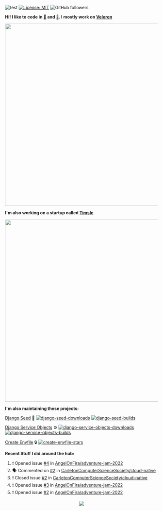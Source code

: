 ![test](https://hits.seeyoufarm.com/api/count/incr/badge.svg?url=https://github.com/AngelOnFira)
[![License: MIT](https://img.shields.io/badge/License-MIT-yellow.svg)](https://opensource.org/licenses/MIT)
![GitHub followers](https://img.shields.io/github/followers/angelonfira?style=social)

**Hi! I like to code in [:crab:](https://www.rust-lang.org/) and [:snake:](https://www.python.org/). I mostly work on [Veloren](https://veloren.net)**

<p align="center">
  <img width="600" src="https://media.discordapp.net/attachments/444005079410802699/730566298073038949/rsz_5f0656b6aa176.png">
</p>

**I'm also working on a startup called [Timsle](https://timsle.com)**

<p align="center">
  <img width="600" src="https://media.discordapp.net/attachments/444005079410802699/730566842674053130/rsz_5f0657242abb4.png">
</p>

**I'm also maintaining these projects:**

[Django Seed](https://github.com/Brobin/django-seed)
:seedling:
[![django-seed-downloads](https://pepy.tech/badge/django-seed)](https://pepy.tech/project/django-seed)
[![django-seed-builds](https://github.com/Brobin/django-seed/workflows/Test/badge.svg)](https://github.com/Brobin/django-seed)

[Django Service Objects](https://github.com/mixxorz/django-service-objects)
:gear:
[![django-service-objects-downloads](https://pepy.tech/badge/django-service-objects)](https://pepy.tech/project/django-service-objects)
[![django-service-objects-builds](https://github.com/mixxorz/django-service-objects/actions/workflows/test.yml/badge.svg)](https://github.com/mixxorz/django-service-objects/actions/workflows/test.yml)

[Create Envfile](https://github.com/SpicyPizza/create-envfile)
:lock:
[![create-envfile-stars](https://img.shields.io/github/stars/SpicyPizza/create-envfile?style=social)](https://github.com/SpicyPizza/create-envfile)

**Recent Stuff I did around the hub:**

<!--START_SECTION:activity-->
1. ❗️ Opened issue [#4](https://github.com/AngelOnFira/adventure-jam-2022/issues/4) in [AngelOnFira/adventure-jam-2022](https://github.com/AngelOnFira/adventure-jam-2022)
2. 🗣 Commented on [#2](https://github.com/CarletonComputerScienceSociety/cloud-native/issues/2) in [CarletonComputerScienceSociety/cloud-native](https://github.com/CarletonComputerScienceSociety/cloud-native)
3. ❗️ Closed issue [#2](https://github.com/CarletonComputerScienceSociety/cloud-native/issues/2) in [CarletonComputerScienceSociety/cloud-native](https://github.com/CarletonComputerScienceSociety/cloud-native)
4. ❗️ Opened issue [#3](https://github.com/AngelOnFira/adventure-jam-2022/issues/3) in [AngelOnFira/adventure-jam-2022](https://github.com/AngelOnFira/adventure-jam-2022)
5. ❗️ Opened issue [#2](https://github.com/AngelOnFira/adventure-jam-2022/issues/2) in [AngelOnFira/adventure-jam-2022](https://github.com/AngelOnFira/adventure-jam-2022)
<!--END_SECTION:activity-->

<p align="center">
  <img src="https://github-profile-trophy.vercel.app/?username=angelonfira&column=4&theme=nord&margin-w=15&margin-h=15">
</p>
